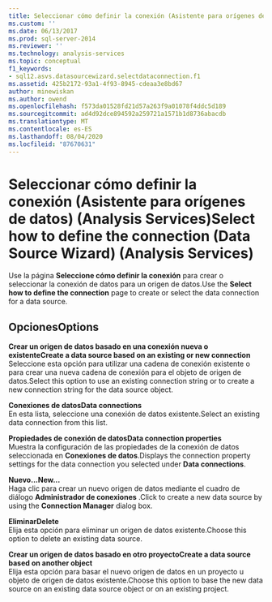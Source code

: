 ```yaml
---
title: Seleccionar cómo definir la conexión (Asistente para orígenes de datos) (Analysis Services) | Microsoft Docs
ms.custom: ''
ms.date: 06/13/2017
ms.prod: sql-server-2014
ms.reviewer: ''
ms.technology: analysis-services
ms.topic: conceptual
f1_keywords:
- sql12.asvs.datasourcewizard.selectdataconnection.f1
ms.assetid: 425b2172-93a1-4f93-8945-cdeaa3e8bd67
author: minewiskan
ms.author: owend
ms.openlocfilehash: f573da01528fd21d57a263f9a01078f4ddc5d189
ms.sourcegitcommit: ad4d92dce894592a259721a1571b1d8736abacdb
ms.translationtype: MT
ms.contentlocale: es-ES
ms.lasthandoff: 08/04/2020
ms.locfileid: "87670631"
---
```

# <a name="select-how-to-define-the-connection-data-source-wizard-analysis-services"></a><span data-ttu-id="1e221-102">Seleccionar cómo definir la conexión (Asistente para orígenes de datos) (Analysis Services)</span><span class="sxs-lookup"><span data-stu-id="1e221-102">Select how to define the connection (Data Source Wizard) (Analysis Services)</span></span>
  <span data-ttu-id="1e221-103">Use la página **Seleccione cómo definir la conexión** para crear o seleccionar la conexión de datos para un origen de datos.</span><span class="sxs-lookup"><span data-stu-id="1e221-103">Use the **Select how to define the connection** page to create or select the data connection for a data source.</span></span>  
  
## <a name="options"></a><span data-ttu-id="1e221-104">Opciones</span><span class="sxs-lookup"><span data-stu-id="1e221-104">Options</span></span>  
 <span data-ttu-id="1e221-105">**Crear un origen de datos basado en una conexión nueva o existente**</span><span class="sxs-lookup"><span data-stu-id="1e221-105">**Create a data source based on an existing or new connection**</span></span>  
 <span data-ttu-id="1e221-106">Seleccione esta opción para utilizar una cadena de conexión existente o para crear una nueva cadena de conexión para el objeto de origen de datos.</span><span class="sxs-lookup"><span data-stu-id="1e221-106">Select this option to use an existing connection string or to create a new connection string for the data source object.</span></span>  
  
 <span data-ttu-id="1e221-107">**Conexiones de datos**</span><span class="sxs-lookup"><span data-stu-id="1e221-107">**Data connections**</span></span>  
 <span data-ttu-id="1e221-108">En esta lista, seleccione una conexión de datos existente.</span><span class="sxs-lookup"><span data-stu-id="1e221-108">Select an existing data connection from this list.</span></span>  
  
 <span data-ttu-id="1e221-109">**Propiedades de conexión de datos**</span><span class="sxs-lookup"><span data-stu-id="1e221-109">**Data connection properties**</span></span>  
 <span data-ttu-id="1e221-110">Muestra la configuración de las propiedades de la conexión de datos seleccionada en **Conexiones de datos**.</span><span class="sxs-lookup"><span data-stu-id="1e221-110">Displays the connection property settings for the data connection you selected under **Data connections**.</span></span>  
  
 <span data-ttu-id="1e221-111">**Nuevo...**</span><span class="sxs-lookup"><span data-stu-id="1e221-111">**New...**</span></span>  
 <span data-ttu-id="1e221-112">Haga clic para crear un nuevo origen de datos mediante el cuadro de diálogo **Administrador de conexiones** .</span><span class="sxs-lookup"><span data-stu-id="1e221-112">Click to create a new data source by using the **Connection Manager** dialog box.</span></span>  
  
 <span data-ttu-id="1e221-113">**Eliminar**</span><span class="sxs-lookup"><span data-stu-id="1e221-113">**Delete**</span></span>  
 <span data-ttu-id="1e221-114">Elija esta opción para eliminar un origen de datos existente.</span><span class="sxs-lookup"><span data-stu-id="1e221-114">Choose this option to delete an existing data source.</span></span>  
  
 <span data-ttu-id="1e221-115">**Crear un origen de datos basado en otro proyecto**</span><span class="sxs-lookup"><span data-stu-id="1e221-115">**Create a data source based on another object**</span></span>  
 <span data-ttu-id="1e221-116">Elija esta opción para basar el nuevo origen de datos en un proyecto u objeto de origen de datos existente.</span><span class="sxs-lookup"><span data-stu-id="1e221-116">Choose this option to base the new data source on an existing data source object or on an existing project.</span></span>  
  
  
